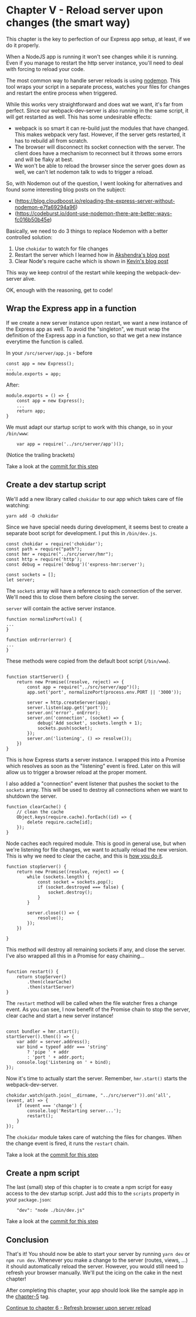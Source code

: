 # Chapter V - Reload server upon changes (the smart way)

This chapter is the key to perfection of our Express app setup, at least, if we do it properly.

When a NodeJS app is running it won't see changes while it is running. Even if you manage to restart the http server
instance, you'll need to deal with forcing to reload your code.
 
The most common way to handle server reloads is using [nodemon](https://nodemon.io/). This tool wraps your script in a
 separate process, watches your files for changes and restart the entire process when triggered.

While this works very straightforward and does wat we want, it's far from perfect. Since our webpack-dev-server is also 
running in the same script, it will get restarted as well. This has some undesirable effects:

- webpack is so smart it can re-build just the modules that have changed. This makes webpack very fast. However, if the
 server gets restarted, it has to rebuild all from scratch. 
- The browser will disconnect its socket connection with the server. The client does have a mechanism to reconnect but
 it throws some errors and will be flaky at best.
- We won't be able to reload the browser since the server goes down as well, we can't let nodemon talk to wds to 
trigger a reload.

So, with Nodemon out of the question, I went looking for alternatives and found some interesting blog posts on the 
subject:
- (https://blog.cloudboost.io/reloading-the-express-server-without-nodemon-e7fa69294a96)
- (https://codeburst.io/dont-use-nodemon-there-are-better-ways-fc016b50b45e)

Basically, we need to do 3 things to replace Nodemon with a better controlled solution:
1. Use `chokidar` to watch for file changes
2. Restart the server which I learned how in
 [Akshendra's blog post](https://blog.cloudboost.io/reloading-the-express-server-without-nodemon-e7fa69294a96)
3. Clear Node's require cache which is shown in
 [Kevin's blog post](https://codeburst.io/dont-use-nodemon-there-are-better-ways-fc016b50b45e)

This way we keep control of the restart while keeping the webpack-dev-server alive.

OK, enough with the reasoning, get to code!

## Wrap the Express app in a function
If we create a new server instance upon restart, we want a new instance of the Express app as well. To avoid the
"singleton", we must wrap the definition of the Express app in a function, so that we get a new instance everytime 
the function is called.

In your `/src/server/app.js` - before
```
const app = new Express();
...
module.exports = app;
```

After:
```
module.exports = () => {
    const app = new Express();
    ...
    return app;
}
```

We must adapt our startup script to work with this change, so in your `/bin/www`:
```
    var app = require('../src/server/app')();
```
(Notice the trailing brackets)

Take a look at the [commit for this step](https://github.com/webberig/webpack-express-ultimate-sample/commit/5e6cfa327e89eeccecf296f71662b01c66366049)

## Create a dev startup script

We'll add a new library called `chokidar` to our app which takes care of file watching:

```
yarn add -D chokidar
```

Since we have special needs during development, it seems best to create a separate boot script for development. I put
this in `/bin/dev.js`.

```
const chokidar = require('chokidar');
const path = require("path");
const hmr = require("../src/server/hmr");
const http = require('http');
const debug = require('debug')('express-hmr:server');

const sockets = [];
let server;
```
The `sockets` array will have a reference to each connection of the server. We'll need this to close them before closing
the server.

`server` will contain the active server instance.

```
function normalizePort(val) {
...
}

function onError(error) {
...
}

```
These methods were copied from the default boot script (`/bin/www`).
```

function startServer() {
    return new Promise((resolve, reject) => {
        const app = require("../src/server/app")();
        app.set('port', normalizePort(process.env.PORT || '3000'));

        server = http.createServer(app);
        server.listen(app.get('port'));
        server.on('error', onError);
        server.on('connection', (socket) => {
            debug('Add socket', sockets.length + 1);
            sockets.push(socket);
        });
        server.on('listening', () => resolve());
    })
}
```
This is how Express starts a server instance. I wrapped this into a Promise which resolves as soon as the "listening"
event is fired. Later on this will allow us to trigger a browser reload at the proper moment.

I also added a "connection" event listener that pushes the socket to the `sockets` array. This will be used to destroy
 all connections when we want to shutdown the server.
```
function clearCache() {
    // clean the cache
    Object.keys(require.cache).forEach((id) => {
        delete require.cache[id];
    });
}
```
Node caches each required module. This is good in general use, but when we're listening for file changes, we want to
actually reload the new version. This is why we need to clear the cache, and this is
 [how you do it](https://medium.com/@gattermeier/invalidate-node-js-require-cache-c2989af8f8b0).
```
function stopServer() {
    return new Promise((resolve, reject) => {
        while (sockets.length) {
            const socket = sockets.pop();
            if (socket.destroyed === false) {
                socket.destroy();
            }
        }

        server.close(() => {
            resolve();
        });
    })

}
```
This method will destroy all remaining sockets if any, and close the server. I've also wrapped all this in a Promise
for easy chaining...
```

function restart() {
    return stopServer()
        .then(clearCache)
        .then(startServer)
}
```
The `restart` method will be called when the file watcher fires a change event. As you can see, I now benefit of the 
Promise chain to stop the server, clear cache and start a new server instance!
```

const bundler = hmr.start();
startServer().then(() => {
    var addr = server.address();
    var bind = typeof addr === 'string'
        ? 'pipe ' + addr
        : 'port ' + addr.port;
    console.log('Listening on ' + bind);
});
```
Now it's time to actually start the server. Remember, `hmr.start()` starts the webpack-dev-server.
```
chokidar.watch(path.join(__dirname, "../src/server")).on('all', (event, at) => {
    if (event === 'change') {
        console.log('Restarting server...');
        restart();
    }
});
```
The `chokidar` module takes care of watching the files for changes. When the change event is fired, it runs the 
`restart` chain.

Take a look at the [commit for this step](https://github.com/webberig/webpack-express-ultimate-sample/commit/4090b56991aef00f397fd8d01c3b4420b437aac3)

## Create a npm script

The last (small) step of this chapter is to create a npm script for easy access to the dev startup script. Just add this
to the `scripts` property in your `package.json`:

```
    "dev": "node ./bin/dev.js"
``` 

Take a look at the [commit for this step](https://github.com/webberig/webpack-express-ultimate-sample/commit/e1dda8a8ec73e8b79d54d502876647d1b56249c2)

## Conclusion

That's it! You should now be able to start your server by running `yarn dev` or `npm run dev`. Whenever you make a change
to the server (routes, views, ...) it should automatically reload the server. However, you would still need to refresh your
browser manually. We'll put the icing on the cake in the next chapter!

After completing this chapter, your app should look like the sample app in the
 [chapter-5](https://github.com/webberig/webpack-express-ultimate-sample/tree/chapter-5) tag.

[Continue to chapter 6 - Refresh browser upon server reload](/6-refresh-browser-upon-server-reload)
